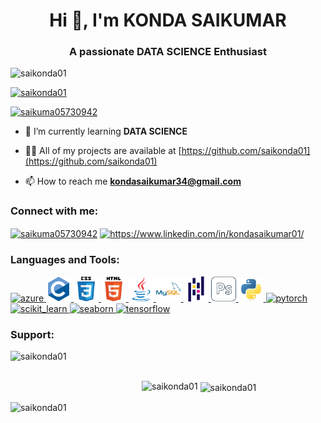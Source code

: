 <h1 align="center">Hi 👋, I'm KONDA SAIKUMAR</h1>
<h3 align="center">A passionate DATA SCIENCE Enthusiast</h3>

<p align="left"> <img src="https://komarev.com/ghpvc/?username=saikonda01&label=Profile%20views&color=0e75b6&style=flat" alt="saikonda01" /> </p>

<p align="left"> <a href="https://github.com/ryo-ma/github-profile-trophy"><img src="https://github-profile-trophy.vercel.app/?username=saikonda01" alt="saikonda01" /></a> </p>

<p align="left"> <a href="https://twitter.com/saikuma05730942" target="blank"><img src="https://img.shields.io/twitter/follow/saikuma05730942?logo=twitter&style=for-the-badge" alt="saikuma05730942" /></a> </p>

- 🌱 I’m currently learning **DATA SCIENCE**

- 👨‍💻 All of my projects are available at [https://github.com/saikonda01](https://github.com/saikonda01)

- 📫 How to reach me **kondasaikumar34@gmail.com**

<h3 align="left">Connect with me:</h3>
<p align="left">
<a href="https://twitter.com/saikuma05730942" target="blank"><img align="center" src="https://raw.githubusercontent.com/rahuldkjain/github-profile-readme-generator/master/src/images/icons/Social/twitter.svg" alt="saikuma05730942" height="30" width="40" /></a>
<a href="https://linkedin.com/in/https://www.linkedin.com/in/kondasaikumar01/" target="blank"><img align="center" src="https://raw.githubusercontent.com/rahuldkjain/github-profile-readme-generator/master/src/images/icons/Social/linked-in-alt.svg" alt="https://www.linkedin.com/in/kondasaikumar01/" height="30" width="40" /></a>
</p>

<h3 align="left">Languages and Tools:</h3>
<p align="left"> <a href="https://azure.microsoft.com/en-in/" target="_blank" rel="noreferrer"> <img src="https://www.vectorlogo.zone/logos/microsoft_azure/microsoft_azure-icon.svg" alt="azure" width="40" height="40"/> </a> <a href="https://www.cprogramming.com/" target="_blank" rel="noreferrer"> <img src="https://raw.githubusercontent.com/devicons/devicon/master/icons/c/c-original.svg" alt="c" width="40" height="40"/> </a> <a href="https://www.w3schools.com/css/" target="_blank" rel="noreferrer"> <img src="https://raw.githubusercontent.com/devicons/devicon/master/icons/css3/css3-original-wordmark.svg" alt="css3" width="40" height="40"/> </a> <a href="https://www.w3.org/html/" target="_blank" rel="noreferrer"> <img src="https://raw.githubusercontent.com/devicons/devicon/master/icons/html5/html5-original-wordmark.svg" alt="html5" width="40" height="40"/> </a> <a href="https://www.java.com" target="_blank" rel="noreferrer"> <img src="https://raw.githubusercontent.com/devicons/devicon/master/icons/java/java-original.svg" alt="java" width="40" height="40"/> </a> <a href="https://www.mysql.com/" target="_blank" rel="noreferrer"> <img src="https://raw.githubusercontent.com/devicons/devicon/master/icons/mysql/mysql-original-wordmark.svg" alt="mysql" width="40" height="40"/> </a> <a href="https://pandas.pydata.org/" target="_blank" rel="noreferrer"> <img src="https://raw.githubusercontent.com/devicons/devicon/2ae2a900d2f041da66e950e4d48052658d850630/icons/pandas/pandas-original.svg" alt="pandas" width="40" height="40"/> </a> <a href="https://www.photoshop.com/en" target="_blank" rel="noreferrer"> <img src="https://raw.githubusercontent.com/devicons/devicon/master/icons/photoshop/photoshop-line.svg" alt="photoshop" width="40" height="40"/> </a> <a href="https://www.python.org" target="_blank" rel="noreferrer"> <img src="https://raw.githubusercontent.com/devicons/devicon/master/icons/python/python-original.svg" alt="python" width="40" height="40"/> </a> <a href="https://pytorch.org/" target="_blank" rel="noreferrer"> <img src="https://www.vectorlogo.zone/logos/pytorch/pytorch-icon.svg" alt="pytorch" width="40" height="40"/> </a> <a href="https://scikit-learn.org/" target="_blank" rel="noreferrer"> <img src="https://upload.wikimedia.org/wikipedia/commons/0/05/Scikit_learn_logo_small.svg" alt="scikit_learn" width="40" height="40"/> </a> <a href="https://seaborn.pydata.org/" target="_blank" rel="noreferrer"> <img src="https://seaborn.pydata.org/_images/logo-mark-lightbg.svg" alt="seaborn" width="40" height="40"/> </a> <a href="https://www.tensorflow.org" target="_blank" rel="noreferrer"> <img src="https://www.vectorlogo.zone/logos/tensorflow/tensorflow-icon.svg" alt="tensorflow" width="40" height="40"/> </a> </p>

<h3 align="left">Support:</h3>
<p><a href="https://www.buymeacoffee.com/saikonda01"> <img align="left" src="https://cdn.buymeacoffee.com/buttons/v2/default-yellow.png" height="50" width="210" alt="saikonda01" /></a></p><br><br>

<p><img align="left" src="https://github-readme-stats.vercel.app/api/top-langs?username=saikonda01&show_icons=true&locale=en&layout=compact" alt="saikonda01" /></p>

<p>&nbsp;<img align="center" src="https://github-readme-stats.vercel.app/api?username=saikonda01&show_icons=true&locale=en" alt="saikonda01" /></p>

<p><img align="center" src="https://github-readme-streak-stats.herokuapp.com/?user=saikonda01&" alt="saikonda01" /></p>

